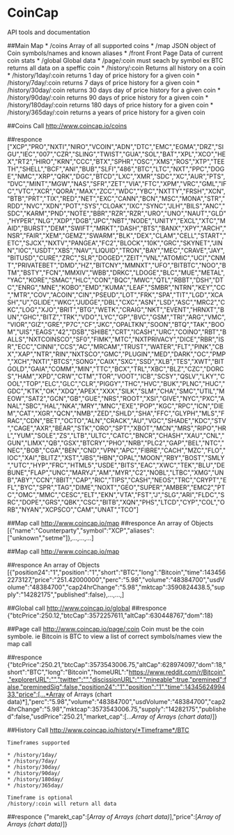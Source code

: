 # CoinCap
API tools and documentation


##Main Map
    * /coins  Array of all supported coins
    * /map  JSON object of Coin symbols/names and known aliases
    * /front Front Page Data of current coin stats
    * /global Global data
    * /page/:coin  must seach by symbol ex BTC returns all data on a speffic coin
    * /history/:coin Returns all history on a coin
    * /history/1day/:coin returns 1 day of price history for a given coin
    * /history/7day/:coin returns 7 days of price history for a given coin
    * /history/30day/:coin returns 30 days day of price history for a given coin
    * /history/90day/:coin returns 90 days of price history for a given coin
    * /history/180day/:coin returns 180 days of price history for a given coin
    * /history/365day/:coin returns a years of price history for a given coin


##Coins Call
    http://www.coincap.io/coins

##responce
    ["XCP","PRO","NXTI","NIRO","VCOIN","ADN","DTC","EMC","EGMA","DRZ","SIGU","IEC","007","CZR","SLING","TWIST","GUA","SOL","BAT","XPL","XCO","HEX","RT2","HIRO","KRN","CCC","BTX","SPHR","OSC","XMS","ROS","XTP","TEETH","SHELL","BCF","ANI","BUB","SLFI","486","BTC","LTC","NXT","PPC","DOGE","NMC","XRP","QRK","DGC","BTCD","LXC","XMR","SDC","XC","AUR","PTS","DVC","MINT","MGW","NAS","SFR","ZET","VIA","FTC","XPM","VRC","GML","IFC","VTC","XCR","QORA","MAX","ZCC","WDC","YBC","NXTTY","FRSH","XCN","BTB","PRT","TIX","RED","NET","EXC","CANN","BCN","MSC","MONA","STR","RDD","NVC","XDN","POT","SYS","CLOAK","IXC","SYNC","JLH","BILS","ANC","SDC","KARM","PND","NOTE","BBR","RZR","RZR","URO","UNO","NAUT","GLD","HYPER","NLG","XDP","DGB","JPC","NBT","NODE","UNITY","EXCL","XTC","MAID","BURST","DEM","SWIFT","MRKT","DASH","BTS","BANX","XPY","ARCH","NSR","FAIR","XEM","GEMZ","SWARM","BLK","DEX","CLAM","CELL","START","ETC","SJCX","NXTV","PANGEA","FC2","BLOCK","10K","GRC","SKYNET","JINN","I0C","USDT","XBS","NAV","LIQUID","TRON","BAY","MEC","CRAVE","JAY","BITUSD","CURE","ZRC","SLR","DOGED","ZEIT","VNL","ATOMIC","UCI","CNMT","PRIVATEBET","DMD","HZ","BITCNY","MMNXT","UFO","BITBTC","NOO","BTM","BSTY","FCN","MMXIV","WBB","DRKC","LDOGE","BLC","MUE","METAL","YAC","KORE","SMAC","HLC","CON","BQC","MWC","QTL","RBBT","DSH","DTC","ENRG","MNE","KOBO","EMD","KUMA","LEAF","SMBR","NTRN","KEY","CC","MTR","COV","ACOIN","CIN","PSEUD","LOT","FRK","SPA","TIT","LGD","XCASH","U","GLIDE","WKC","JUDGE","DBL","CXC","ASN","LSD","ASC","MRC2","CKC","LOG","XJO","BRIT","BTG","WETK","CRAIG","NKT","EVENT","HRNXT","BUN","GHC","BITZ","TRK","VDO","LYC","GP","BVC","GSM","TRI","ARG","VMC","VIOR","GIZ","GRE","P7C","CF","JKC","OPALTKN","SOON","BTQ","TAK","BOOM","UIS","EAGS","42","DSB","SHIBE","CRT","ICASH","URC","COINO","RBT","BALLS","NXTCOINSCO","SF0","FIMK","MTC","NXTPRIVACY","DICE","RBR","ISR","ECC","CINNI","CCS","AC","MRCAM","TRUST","WATER","FLT","PINK","CBX","XAP","NTR","RIN","NXTSCO","GMC","PLUGIN","MED","DARK","OC","PMP","XCH","NXTI","BTCS","SONG","CAIX","SXC","SSD","XLB","TES","XWT","BITGOLD","GAIA","COMM","MIN","TTC","BCX","TRL","XBC","BLZ","CZC","DORCS","HAM","XPD","CRW","CTM","TOR","VOOT","ICB","SCSY","QSLV","LKY","COOL","TOP","ELC","GLC","CLR","PIGGY","THC","HVC","BUK","PLNC","HUC","GDC","KTK","OK","XDQ","APEX","XXX","SILK","SLM","CHA","SMC","UTIL","MEOW","SAT2","GCN","GB","GUE","NRS","ROOT","XSI","GIVE","NYC","PXC","ANAL","SBC","HAL","NKA","MRY","MNC","EXE","POP","KGC","RPC","ICN","DIEM","CAT","XGR","QCN","NMB","ZED","SHLD","SHA","FFC","GLYPH","MLS","FRAC","CDN","BET","OCTO","ALN","CRACK","AU","VGC","SHADE","KDC","STV","CAGE","AXR","BEAR","STK","ORO","SPT","XBOT","MCN","MRS","RIPO","HRL","YUM","SOLE","ZS","LTB","ULTC","CATC","BNCR","CHASH","XAU","CNL","GUN","LIMX","QB","GSX","BTCRY","PHO","NRB","PLC2","GAP","BEL","NTC","NEC","BOB","CGA","BEN","CND","VPN","APC","FIBRE","CACH","MZC","FLO","IOC","XAI","BLITZ","XST","JBS","HBN","OPAL","MOON","RBY","BOST","SMLY","UTC","HYP","FRC","HTML5","USDE","BITS","EAC","XWC","TEK","BLU","DEBUNE","FLAP","UNC","MARYJ","AM","MYR","C2","NOBL","LTBC","XMG","UNB","ABY","CCN","8BIT","CAP","RIC","TIPS","CASH","NEOS","TRC","CRYPT","EFL","BYC","SPR","TAG","DIME","NOXT","GEO","SUPER","AMBER","EMC2","PTC","OMC","MMC","CESC","ELT","EKN","VTA","FST","J","SLG","ARI","FLDC","SRC","DOPE","GRS","QBK","CSC","BITB","XQN","PHS","LTCD","CYP","COL","ORB","NYAN","XCPSCO","CAM","UNAT","TCO"]



##Map call
    http://www.coincap.io/map
##responce
    An array of Objects
    [{"name":"Counterparty","symbol":"XCP","aliases":["unknown","setme"]},...,...,...]

##Map call
    http://www.coincap.io/map

##responce
    An array of Objects
    [{"position24":"1","position":"1","short":"BTC","long":"Bitcoin","time":1434562273127,"price":"251.42000000","perc":"5.98","volume":"48384700","usdVolume":"48384700","cap24hrChange":"5.98","mktcap":3590824438.5,"supply":"14282175","published":false},...,...,]


##Global call
    http://www.coincap.io/global
##responce
    {"btcPrice":250.12,"btcCap":3572257611,"altCap":630448767,"dom":18}

##Page call
    http://www.coincap.io/page/:coin
    Coin must be the coin symbole. ie Bitcoin is BTC
    to view a list of correct symbols/names view the map call 

##responce
    {"btcPrice":250.21,"btcCap":3573543006.75,"altCap":628974097,"dom":18,"short":"BTC","long":"Bitcoin","homeURL":"https://www.reddit.com/r/Bitcoin","explorerURL":"","twitter":"","discissionURL":"","mineable":true,"premined":false,"preminedSig":false,"position24":"1","position":"1","time":1434562499433,"price":[...*Array of Arrays (chart data)*],"perc":"5.98","volume":"48384700","usdVolume":"48384700","cap24hrChange":"5.98","mktcap":3573543006.75,"supply":"14282175","published":false,"usdPrice":250.21,"market_cap":[...*Array of Arrays (chart data)*]}


##History Call
    http://www.coincap.io/history/*Timeframe*/BTC
    
    Timeframes supported
    
    * /history/1day/ 
    * /history/7day/ 
    * /history/30day/ 
    * /history/90day/
    * /history/180day/ 
    * /history/365day/

    Timeframe is optional
    /history/:coin will return all data

##responce
    {"marekt_cap":[*Array of Arrays (chart data)*],"price":[*Array of Arrays (chart data)*]}
